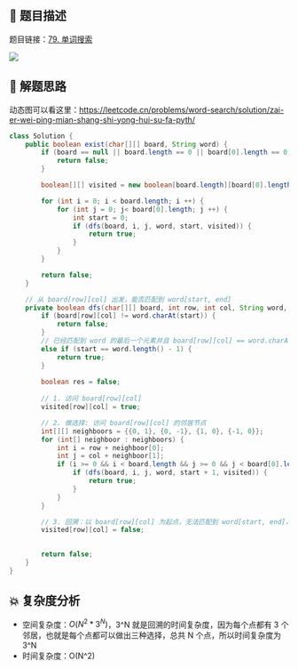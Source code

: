 ## 📃 题目描述

题目链接：[79. 单词搜索](https://leetcode.cn/problems/word-search/)

![](https://cs-wiki.oss-cn-shanghai.aliyuncs.com/img/image-20220810155954957.png)

## 🔔 解题思路

动态图可以看这里：https://leetcode.cn/problems/word-search/solution/zai-er-wei-ping-mian-shang-shi-yong-hui-su-fa-pyth/


```java
class Solution {
    public boolean exist(char[][] board, String word) {
        if (board == null || board.length == 0 || board[0].length == 0) {
            return false;
        }

        boolean[][] visited = new boolean[board.length][board[0].length];

        for (int i = 0; i < board.length; i ++) {
            for (int j = 0; j< board[0].length; j ++) {
                int start = 0;
                if (dfs(board, i, j, word, start, visited)) {
                    return true;
                }
            }
        }

        return false;
    }

    // 从 board[row][col] 出发，能否匹配到 word[start, end]
    private boolean dfs(char[][] board, int row, int col, String word, int start, boolean[][] visited) {
        if (board[row][col] != word.charAt(start)) {
            return false;
        }
        // 已经匹配到 word 的最后一个元素并且 board[row][col] == word.charAt(start)
        else if (start == word.length() - 1) {
            return true;
        }
        
        boolean res = false;
        
        // 1. 访问 board[row][col]
        visited[row][col] = true;

        // 2. 做选择: 访问 board[row][col] 的邻居节点
        int[][] neighboors = {{0, 1}, {0, -1}, {1, 0}, {-1, 0}}; 
        for (int[] neighboor : neighboors) {
            int i = row + neighboor[0];
            int j = col + neighboor[1];   
            if (i >= 0 && i < board.length && j >= 0 && j < board[0].length && !visited[i][j]) {
                if (dfs(board, i, j, word, start + 1, visited)) {
                    return true;
                }
            }
        }

        // 3. 回溯：以 board[row][col] 为起点，无法匹配到 word[start, end]，则进行回溯
        visited[row][col] = false;
        

        return false;
    }
}
```

## 💥 复杂度分析

- 空间复杂度：$O(N^2 * 3^N)$，3^N 就是回溯的时间复杂度，因为每个点都有 3 个邻居，也就是每个点都可以做出三种选择，总共 N 个点，所以时间复杂度为 3^N
- 时间复杂度：O(N^2)